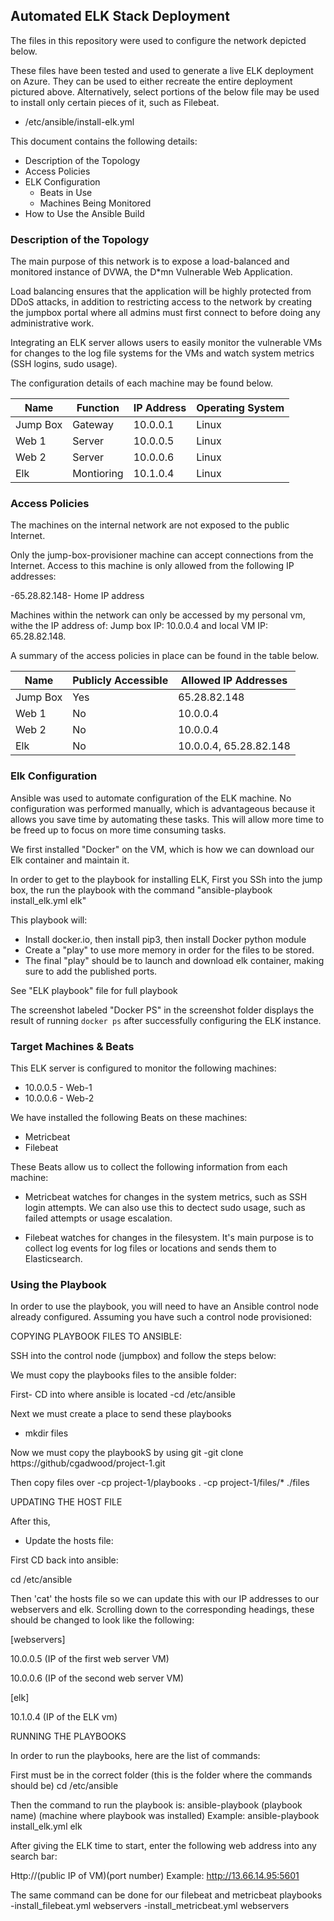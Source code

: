 ## Automated ELK Stack Deployment

The files in this repository were used to configure the network depicted below.



These files have been tested and used to generate a live ELK deployment on Azure. They can be used to either recreate the entire deployment pictured above. Alternatively, select portions of the below file may be used to install only certain pieces of it, such as Filebeat.

 - /etc/ansible/install-elk.yml

This document contains the following details:
- Description of the Topology
- Access Policies
- ELK Configuration
  - Beats in Use
  - Machines Being Monitored
- How to Use the Ansible Build


### Description of the Topology

The main purpose of this network is to expose a load-balanced and monitored instance of DVWA, the D*mn Vulnerable Web Application.

Load balancing ensures that the application will be highly protected from DDoS attacks, in addition to restricting access to the network by creating the jumpbox portal where all admins must first connect to before doing any administrative work.


Integrating an ELK server allows users to easily monitor the vulnerable VMs for changes to the log file systems for the VMs and watch system metrics (SSH logins, sudo usage).


The configuration details of each machine may be found below.


| Name     | Function | IP Address | Operating System |
|----------|----------|------------|------------------|
| Jump Box | Gateway   | 10.0.0.1   | Linux            |
|  Web 1   | Server    | 10.0.0.5   | Linux            |
|  Web 2   | Server    | 10.0.0.6   | Linux            |
|  Elk     | Montioring| 10.1.0.4   | Linux            |

### Access Policies

The machines on the internal network are not exposed to the public Internet. 

Only the jump-box-provisioner machine can accept connections from the Internet. Access to this machine is only allowed from the following IP addresses:

-65.28.82.148- Home IP address 

Machines within the network can only be accessed by my personal vm, withe the IP address of:
Jump box IP: 10.0.0.4 and local VM IP: 65.28.82.148.


A summary of the access policies in place can be found in the table below.

| Name     | Publicly Accessible | Allowed IP Addresses  |
|----------|---------------------|---------------------- |
| Jump Box |  Yes                | 65.28.82.148          |
| Web 1    |  No                 | 10.0.0.4              |
| Web 2    |  No                 | 10.0.0.4              |
| Elk      |  No                 | 10.0.0.4, 65.28.82.148|
### Elk Configuration

Ansible was used to automate configuration of the ELK machine. No configuration was performed manually, which is advantageous because it allows you save time by automating these tasks. This will allow more time to be freed up to focus on more time consuming tasks.  

We first installed "Docker" on the VM, which is how we can download our Elk container and maintain it.

In order to get to the playbook for installing ELK, First you SSh into the jump box, the run the playbook with the command "ansible-playbook install_elk.yml elk"  

This playbook will: 

- Install docker.io, then install pip3, then install Docker python module
- Create a "play" to use more memory in order for the files to be stored.
- The final "play" should be to launch and download elk container, making sure to add the published ports. 

See "ELK playbook" file for full playbook

The screenshot labeled "Docker PS" in the screenshot folder displays the result of running `docker ps` after successfully configuring the ELK instance.


### Target Machines & Beats
This ELK server is configured to monitor the following machines:
- 10.0.0.5 - Web-1
- 10.0.0.6 - Web-2

We have installed the following Beats on these machines:
- Metricbeat
- Filebeat

These Beats allow us to collect the following information from each machine:
- Metricbeat watches for changes in the system metrics, such as SSH login attempts. We can also use this to dectect sudo usage, such as failed attempts or usage escalation.

- Filebeat watches for changes in the filesystem. It's main purpose is to collect log events for log files or locations and sends them to Elasticsearch.

### Using the Playbook
In order to use the playbook, you will need to have an Ansible control node already configured. Assuming you have such a control node provisioned: 

COPYING PLAYBOOK FILES TO ANSIBLE:

SSH into the control node (jumpbox) and follow the steps below:

We must copy the playbooks files to the ansible folder:

First- CD into where ansible is located
  -cd /etc/ansible
  
Next we must create a place to send these playbooks
  - mkdir files
  
Now we must copy the playbookS by using git
  -git clone https://github/cgadwood/project-1.git
  
Then copy files over
   -cp project-1/playbooks .
   -cp project-1/files/* ./files 
  
UPDATING THE HOST FILE

After this, 
- Update the hosts file:

First CD back into ansible:
  
  cd /etc/ansible
  
Then 'cat' the hosts file so we can update this with our IP addresses to our webservers and elk. Scrolling down to the corresponding headings,  these should be changed to look like the following:

[webservers]
 
 10.0.0.5 (IP of the first web server VM)
 
 10.0.0.6 (IP of the second web server VM)

[elk]

10.1.0.4 (IP of the ELK vm)


RUNNING THE PLAYBOOKS

In order to run the playbooks, here are the list of commands:

First must be in the correct folder (this is the folder where the commands should be)
cd /etc/ansible


Then the command to run the playbook is: ansible-playbook (playbook name) (machine where playbook was installed)
                                         Example: ansible-playbook install_elk.yml elk
                                         
                                         
After giving the ELK time to start, enter the following web address into any search bar:


Http://(public IP of VM)(port number)
        Example: http://13.66.14.95:5601
        
        
The same command can be done for our filebeat and metricbeat playbooks
  -install_filebeat.yml webservers
  -install_metricbeat.yml webservers 
        
        


